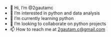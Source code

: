 - 👋 Hi, I’m @2gautamc
- 👀 I’m interested in python and data analysis
- 🌱 I’m currently learning python
- 💞️ I’m looking to collaborate on python projects
- 📫 How to reach me at 2gautam.c@gmail.com

<!---
2gautamc/2gautamc is a ✨ special ✨ repository because its `README.md` (this file) appears on your GitHub profile.
You can click the Preview link to take a look at your changes.
--->
